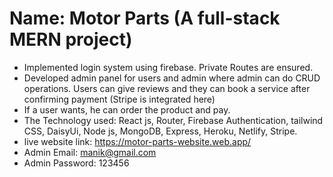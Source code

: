 # Name: Motor Parts (A full-stack MERN project)
* Implemented login system using firebase. Private Routes are ensured.
* Developed admin panel for users and admin where admin can do CRUD operations. Users can give reviews and they can book a service after confirming payment (Stripe is integrated here)
* If a user wants, he can order the product and pay.
* The Technology used: React js, Router, Firebase Authentication, tailwind CSS, DaisyUi, Node js, MongoDB, Express, Heroku, Netlify, Stripe.
* live website link: https://motor-parts-website.web.app/
* Admin Email: manik@gmail.com
* Admin Password: 123456